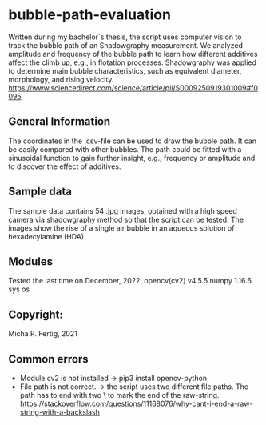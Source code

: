 # bubble-path-evaluation
Written during my bachelor´s thesis, the script uses computer vision to track the bubble path of an Shadowgraphy measurement. We analyzed amplitude and frequency of the bubble path to learn how different additives affect the climb up, e.g., in flotation processes. 
Shadowgraphy was applied to determine main bubble characteristics, such as equivalent diameter, morphology, and rising velocity. 
https://www.sciencedirect.com/science/article/pii/S0009250919301009#f0095

## General Information
The coordinates in the .csv-file can be used to draw the bubble path. 
It can be easily compared with other bubbles. 
The path could be fitted with a sinusoidal function to gain further insight, e.g., frequency or amplitude and to discover the effect of additives.

## Sample data
The sample data contains 54 .jpg images, obtained with a high speed camera via shadowgraphy method so that the script can be tested. The images show the rise of a single air bubble in an aqueous solution of hexadecylamine (HDA).

## Modules
Tested the last time on December, 2022. 
opencv(cv2) v4.5.5
numpy 1.16.6
sys
os 

## Copyright:
Micha P. Fertig, 2021

## Common errors
- Module cv2 is not installed -> pip3 install opencv-python 
- File path is not correct. -> the script uses two different file paths. The path has to end with two \\ to mark the end of the raw-string.
https://stackoverflow.com/questions/11168076/why-cant-i-end-a-raw-string-with-a-backslash




